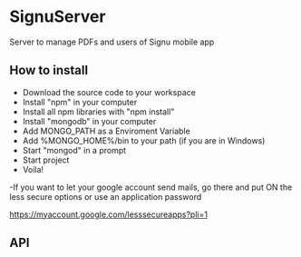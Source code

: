 # SignuServer

Server to manage PDFs and users of Signu mobile app


## How to install

- Download the source code to your workspace
- Install "npm" in your computer
- Install all npm libraries with "npm install"
- Install "mongodb" in your computer
- Add MONGO_PATH as a Enviroment Variable
- Add %MONGO_HOME%/bin to your path (if you are in Windows)
- Start "mongod" in a prompt
- Start project
- Voila!

-If you want to let your google account send mails, go there and put ON the less secure options or use an application password

https://myaccount.google.com/lesssecureapps?pli=1

## API





